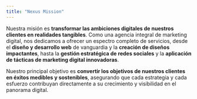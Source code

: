 ```yaml
---
title: "Nexus Mission"
---
```


Nuestra misión es **transformar las ambiciones digitales de nuestros clientes en realidades tangibles**. Como una agencia integral de marketing digital, nos dedicamos a ofrecer un espectro completo de servicios, desde el **diseño y desarrollo web** de vanguardia y la **creación de diseños impactantes**, hasta la **gestión estratégica de redes sociales** y la **aplicación de tácticas de marketing digital innovadoras**.

Nuestro principal objetivo es **convertir los objetivos de nuestros clientes en éxitos medibles y sostenibles**, asegurando que cada estrategia y cada esfuerzo contribuyan directamente a su crecimiento y visibilidad en el panorama digital.